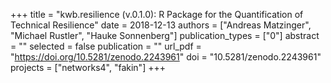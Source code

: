 +++
title = "kwb.resilience (v.0.1.0): R Package for the Quantification of Technical Resilience"
date = 2018-12-13
authors = ["Andreas Matzinger", "Michael Rustler", "Hauke Sonnenberg"]
publication_types = ["0"]
abstract = ""
selected = false
publication = ""
url_pdf = "https://doi.org/10.5281/zenodo.2243961"
doi = "10.5281/zenodo.2243961"
projects = ["networks4", "fakin"]
+++

